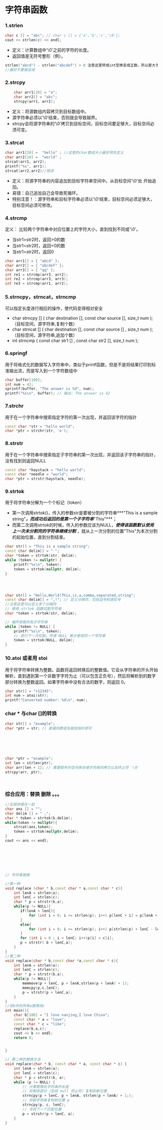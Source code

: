# 字符串函数

### **1.strlen**
```cpp
char c [] = "abc"; // char c [] = {'a','b','c','\0'};
cout << strlen(c) << endl;
```

- 定义：计算数组中'\0'之前的字符的长度。
- 返回值是无符号整形（例）。
```cpp
strlen("abcd") - strlen("abcdef") > 0 注意这里转成int型换变成正数，所以是大于0
//最好不要做加减
```

### **2.strcpy**
```cpp
    char arr1[20] = "a";
    char arr2[] = "abc";
    strcpy(arr1, arr2);
```

- 定义：将源数组内容拷贝到目标数组中。
- 源字符串必须以‘\0’结束，否则就会导致越界。
- strcpy会将源字符串的‘\0’拷贝到目标空间，目标空间要足够大，目标空间必须可变。

### **3.strcat**
```cpp
char arr1[20] =  "hello" ; //这里的char数组大小最好预先定义
char arr2[10] =  "world" ;
strcat(arr1, arr2);
printf("%s", arr1);
strcat(arr2,arr2)//错误
```

- 定义：将源字符串的内容追加到目标字符串空间中。从目标空间'\0'处 开始追加。
- 易错：自己追加自己会导致死循环。
- 特别注意！：源字符串和目标字符串必须以‘\0’结束，目标空间必须足够大，目标空间必须可修改。


### **4.strcmp**

定义： 比较两个字符串中对应位置上的字符大小，直到找到不同或'\0'。

- 当str1>str2时，返回>0的数
- 当str1<str2时，返回<0的数
- 当str1=str2时，返回0
```cpp
char arr1[] = { "abcd" };
char arr2[] = { "abcdef" };
char arr3[] = { "qq" };
int re1 = strcmp(arr3, arr2);
int re2 = strcmp(arr3, arr3);
int re3 = strcmp(arr1, arr2);
```


### **5.strncpy，strncat，strncmp**

可以指定长度进行相应的操作，使代码变得相对安全

- char  strncpy [] ( char  destination [], const char  source [],  size_t num );（目标空间，源字符串,复制个数）
- char  strncat [] ( char  destination [], const char  source [] , size_t num );（目标空间，源字符串,追加个数）
- int strncmp ( const char  str1 [] , const char  str2 [], size_t num );

### **6.springf**

用于将格式化的数据写入字符串中，类似于printf函数，但是不是将结果打印到标准输出流，而是写入到一个字符数组中

```cpp
char buffer[100];
int num = 42;
sprintf(buffer, "The answer is %d", num);
printf("%s\n", buffer); // 输出: The answer is 42
```
### **7.strchr**

用于在一个字符串中搜索指定字符的第一次出现，并返回该字符的指针
```cpp
const char *str = "hello world";
char *ptr = strchr(str, 'o');
```

### **8.strstr**
用于在一个字符串中搜索指定子字符串的第一次出现，并返回该子字符串的指针，没有找到则返回NULL
```cpp
const char *haystack = "hello world";
const char *needle = "world";
char *ptr = strstr(haystack, needle);
```


### **9.strtok**
用于将字符串分解为一个个标记（token）

- 第一次调用strtok()，传入的参数str是要被分割的字符串***"This is a sample string"***，而成功后返回的是第一个子字符串***"This"***；
- 而第二次调用strtok的时候，传入的参数应该为NULL，***使得该函数默认使用上一次未分割完的字符串继续分割*** ，就从上一次分割的位置"This"为本次分割的起始位置，直到分割结束。
```cpp
char str[] = "This is a sample string";
const char delim[] = " ";
char *token = strtok(str, delim);
while (token != nullptr) {
    printf("%s\n", token);
    token = strtok(nullptr, delim);
}




char str[] = "Hello,World!This,is,a,comma,separated,string";
const char delim[] = ",!"; // 定义分隔符，包括逗号和感叹号
//注意这里可以定义多个分隔符
// 使用 strtok 函数切割字符串
char *token = strtok(str, delim);

// 循环获取所有子字符串
while (token != NULL) {
    printf("%s\n", token);
    // 进行下一次切割，传递 NULL 表示使用同一个字符串
    token = strtok(NULL, delim);
}
```


### **10.atoi 或者用 stoi** 
用于将字符串转换为整数。函数将返回转换后的整数值。它会从字符串的开头开始解析，直到遇到第一个非数字字符为止（可以包含正负号），然后将解析到的数字部分转换为整数返回。如果字符串中没有合法的数字，则返回 0。
```cpp
char str[] = "+12345";
int num = atoi(str);
printf("Converted number: %d\n", num);
```

### char * 与char []的转换

```cpp
char str[] = "example";
char *ptr = str; // 直接将数组名赋给指针即可






char *ptr = "example";
int len = strlen(ptr);
char arr[len + 1]; // 需要额外的空间来存储字符串的拷贝以及终止符 '\0'
strcpy(arr, ptr);




```

### 综合应用：替换 删除 。。。


```cpp
//全部拼接在一起
char ans [] = "";
char delim [] = " ,";
char * token = strtok(b,delim);
while(token != nullptr){
    strcat(ans,token);
    token = strtok(nullptr,delim);
}
cout << ans << endl;







// 字符串替换

//第一种
void replace (char * b,const char * a,const char * c){
    int lenA = strlen(a);
    int lenC = strlen(c);
    char * p = strstr(b,a);
    while(p != NULL){
       if(lenA > lenC){
           for (int i = 0; i <= strlen(p); i++) p[lenC + i] = p[lenA + i];
       }
       else{
           for (int i = 0; i <= strlen(p); i++) p[strlen(p) + lenC - lenA - i] = p[strlen(p) - i];
       }
       for (int i = 0 ; i < lenC; i++)p[i] = c[i];
       p = strstr( b + lenC,a);
    }
}
//第二种
void replace(char * b,const char *a,const char * c){
    int lenA = strlen(a);
    int lenC = strlen(c);
    char * p = strstr(b,a);
    while(p != NULL){
        memmove(p + lenC, p + lenA,strlen(p + lenA) + 1);
        memcpy(p,c,lenC);
        p = strstr(p + lenC,a);
    }
}
//将b中的所有a替换成c
int main(){
    char b[100] = "I love nanjing,I love China";
    const char * a = "love";
    const char * c = "like";
    replace(b,a,c);
    cout << b << endl;
    return 0;


}

// 第二种的替换方法
void replace(char * b, const char * a, const char * c) {
    int lenA = strlen(a);
    int lenC = strlen(c);
    char * p = strstr(b, a);
    while (p != NULL) {
        // 计算替换后字符串的长度
        // 将剩余部分（包括 null 终止符）复制到新位置
        strncpy(p + lenC, p + lenA, strlen(p + lenA) + 1;);
        // 将新字符串复制到位置 p
        strncpy(p, c, lenC);
        // 寻找下一个匹配位置
        p = strstr(p + lenC, a);
    }
}















```